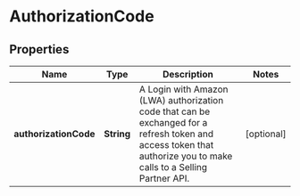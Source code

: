 
# AuthorizationCode

## Properties
Name | Type | Description | Notes
------------ | ------------- | ------------- | -------------
**authorizationCode** | **String** | A Login with Amazon (LWA) authorization code that can be exchanged for a refresh token and access token that authorize you to make calls to a Selling Partner API. |  [optional]



